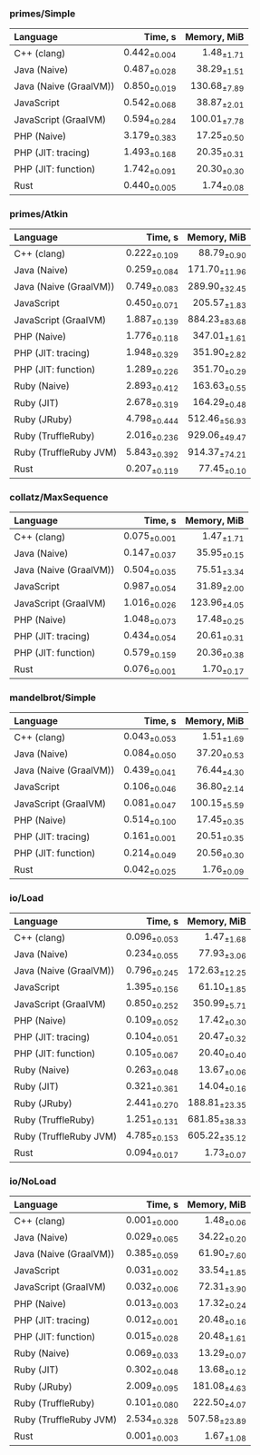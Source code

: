 ### primes/Simple

| Language | Time, s | Memory, MiB |
| :------- | ------: | ----------: |
| C++ (clang) |  0.442<sub>±0.004</sub> |       1.48<sub>±1.71</sub> |
| Java (Naive) |  0.487<sub>±0.028</sub> |      38.29<sub>±1.51</sub> |
| Java (Naive (GraalVM)) |  0.850<sub>±0.019</sub> |     130.68<sub>±7.89</sub> |
| JavaScript |  0.542<sub>±0.068</sub> |      38.87<sub>±2.01</sub> |
| JavaScript (GraalVM) |  0.594<sub>±0.284</sub> |     100.01<sub>±7.78</sub> |
| PHP (Naive) |  3.179<sub>±0.383</sub> |      17.25<sub>±0.50</sub> |
| PHP (JIT: tracing) |  1.493<sub>±0.168</sub> |      20.35<sub>±0.31</sub> |
| PHP (JIT: function) |  1.742<sub>±0.091</sub> |      20.30<sub>±0.30</sub> |
| Rust |  0.440<sub>±0.005</sub> |       1.74<sub>±0.08</sub> |


### primes/Atkin

| Language | Time, s | Memory, MiB |
| :------- | ------: | ----------: |
| C++ (clang) |  0.222<sub>±0.109</sub> |      88.79<sub>±0.90</sub> |
| Java (Naive) |  0.259<sub>±0.084</sub> |     171.70<sub>±11.96</sub> |
| Java (Naive (GraalVM)) |  0.749<sub>±0.083</sub> |     289.90<sub>±32.45</sub> |
| JavaScript |  0.450<sub>±0.071</sub> |     205.57<sub>±1.83</sub> |
| JavaScript (GraalVM) |  1.887<sub>±0.139</sub> |     884.23<sub>±83.68</sub> |
| PHP (Naive) |  1.776<sub>±0.118</sub> |     347.01<sub>±1.61</sub> |
| PHP (JIT: tracing) |  1.948<sub>±0.329</sub> |     351.90<sub>±2.82</sub> |
| PHP (JIT: function) |  1.289<sub>±0.226</sub> |     351.70<sub>±0.29</sub> |
| Ruby (Naive) |  2.893<sub>±0.412</sub> |     163.63<sub>±0.55</sub> |
| Ruby (JIT) |  2.678<sub>±0.319</sub> |     164.29<sub>±0.48</sub> |
| Ruby (JRuby) |  4.798<sub>±0.444</sub> |     512.46<sub>±56.93</sub> |
| Ruby (TruffleRuby) |  2.016<sub>±0.236</sub> |     929.06<sub>±49.47</sub> |
| Ruby (TruffleRuby JVM) |  5.843<sub>±0.392</sub> |     914.37<sub>±74.21</sub> |
| Rust |  0.207<sub>±0.119</sub> |      77.45<sub>±0.10</sub> |


### collatz/MaxSequence

| Language | Time, s | Memory, MiB |
| :------- | ------: | ----------: |
| C++ (clang) |  0.075<sub>±0.001</sub> |       1.47<sub>±1.71</sub> |
| Java (Naive) |  0.147<sub>±0.037</sub> |      35.95<sub>±0.15</sub> |
| Java (Naive (GraalVM)) |  0.504<sub>±0.035</sub> |      75.51<sub>±3.34</sub> |
| JavaScript |  0.987<sub>±0.054</sub> |      31.89<sub>±2.00</sub> |
| JavaScript (GraalVM) |  1.016<sub>±0.026</sub> |     123.96<sub>±4.05</sub> |
| PHP (Naive) |  1.048<sub>±0.073</sub> |      17.48<sub>±0.25</sub> |
| PHP (JIT: tracing) |  0.434<sub>±0.054</sub> |      20.61<sub>±0.31</sub> |
| PHP (JIT: function) |  0.579<sub>±0.159</sub> |      20.36<sub>±0.38</sub> |
| Rust |  0.076<sub>±0.001</sub> |       1.70<sub>±0.17</sub> |


### mandelbrot/Simple

| Language | Time, s | Memory, MiB |
| :------- | ------: | ----------: |
| C++ (clang) |  0.043<sub>±0.053</sub> |       1.51<sub>±1.69</sub> |
| Java (Naive) |  0.084<sub>±0.050</sub> |      37.20<sub>±0.53</sub> |
| Java (Naive (GraalVM)) |  0.439<sub>±0.041</sub> |      76.44<sub>±4.30</sub> |
| JavaScript |  0.106<sub>±0.046</sub> |      36.80<sub>±2.14</sub> |
| JavaScript (GraalVM) |  0.081<sub>±0.047</sub> |     100.15<sub>±5.59</sub> |
| PHP (Naive) |  0.514<sub>±0.100</sub> |      17.45<sub>±0.35</sub> |
| PHP (JIT: tracing) |  0.161<sub>±0.001</sub> |      20.51<sub>±0.35</sub> |
| PHP (JIT: function) |  0.214<sub>±0.049</sub> |      20.56<sub>±0.30</sub> |
| Rust |  0.042<sub>±0.025</sub> |       1.76<sub>±0.09</sub> |


### io/Load

| Language | Time, s | Memory, MiB |
| :------- | ------: | ----------: |
| C++ (clang) |  0.096<sub>±0.053</sub> |       1.47<sub>±1.68</sub> |
| Java (Naive) |  0.234<sub>±0.055</sub> |      77.93<sub>±3.06</sub> |
| Java (Naive (GraalVM)) |  0.796<sub>±0.245</sub> |     172.63<sub>±12.25</sub> |
| JavaScript |  1.395<sub>±0.156</sub> |      61.10<sub>±1.85</sub> |
| JavaScript (GraalVM) |  0.850<sub>±0.252</sub> |     350.99<sub>±5.71</sub> |
| PHP (Naive) |  0.109<sub>±0.052</sub> |      17.42<sub>±0.30</sub> |
| PHP (JIT: tracing) |  0.104<sub>±0.051</sub> |      20.47<sub>±0.32</sub> |
| PHP (JIT: function) |  0.105<sub>±0.067</sub> |      20.40<sub>±0.40</sub> |
| Ruby (Naive) |  0.263<sub>±0.048</sub> |      13.67<sub>±0.06</sub> |
| Ruby (JIT) |  0.321<sub>±0.361</sub> |      14.04<sub>±0.16</sub> |
| Ruby (JRuby) |  2.441<sub>±0.270</sub> |     188.81<sub>±23.35</sub> |
| Ruby (TruffleRuby) |  1.251<sub>±0.131</sub> |     681.85<sub>±38.33</sub> |
| Ruby (TruffleRuby JVM) |  4.785<sub>±0.153</sub> |     605.22<sub>±35.12</sub> |
| Rust |  0.094<sub>±0.017</sub> |       1.73<sub>±0.07</sub> |


### io/NoLoad

| Language | Time, s | Memory, MiB |
| :------- | ------: | ----------: |
| C++ (clang) |  0.001<sub>±0.000</sub> |       1.48<sub>±0.06</sub> |
| Java (Naive) |  0.029<sub>±0.065</sub> |      34.22<sub>±0.20</sub> |
| Java (Naive (GraalVM)) |  0.385<sub>±0.059</sub> |      61.90<sub>±7.60</sub> |
| JavaScript |  0.031<sub>±0.002</sub> |      33.54<sub>±1.85</sub> |
| JavaScript (GraalVM) |  0.032<sub>±0.006</sub> |      72.31<sub>±3.90</sub> |
| PHP (Naive) |  0.013<sub>±0.003</sub> |      17.32<sub>±0.24</sub> |
| PHP (JIT: tracing) |  0.012<sub>±0.001</sub> |      20.48<sub>±0.16</sub> |
| PHP (JIT: function) |  0.015<sub>±0.028</sub> |      20.48<sub>±1.61</sub> |
| Ruby (Naive) |  0.069<sub>±0.033</sub> |      13.29<sub>±0.07</sub> |
| Ruby (JIT) |  0.302<sub>±0.048</sub> |      13.68<sub>±0.12</sub> |
| Ruby (JRuby) |  2.009<sub>±0.095</sub> |     181.08<sub>±4.63</sub> |
| Ruby (TruffleRuby) |  0.101<sub>±0.080</sub> |     222.50<sub>±4.07</sub> |
| Ruby (TruffleRuby JVM) |  2.534<sub>±0.328</sub> |     507.58<sub>±23.89</sub> |
| Rust |  0.001<sub>±0.003</sub> |       1.67<sub>±1.08</sub> |


